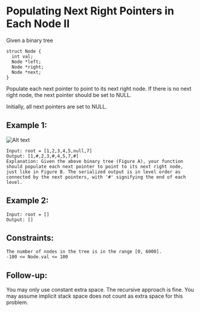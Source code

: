 # Populating Next Right Pointers in Each Node II

Given a binary tree

```
struct Node {
  int val;
  Node *left;
  Node *right;
  Node *next;
}
```

Populate each next pointer to point to its next right node. If there is no next right node, the next pointer should be set to NULL.

Initially, all next pointers are set to NULL.

## Example 1:
![Alt text](https://assets.leetcode.com/uploads/2019/02/15/117_sample.png)

```
Input: root = [1,2,3,4,5,null,7]
Output: [1,#,2,3,#,4,5,7,#]
Explanation: Given the above binary tree (Figure A), your function should populate each next pointer to point to its next right node, just like in Figure B. The serialized output is in level order as connected by the next pointers, with '#' signifying the end of each level.
```

## Example 2:

```
Input: root = []
Output: []
```

## Constraints:

```
The number of nodes in the tree is in the range [0, 6000].
-100 <= Node.val <= 100
```

## Follow-up:

You may only use constant extra space.
The recursive approach is fine. You may assume implicit stack space does not count as extra space for this problem.
